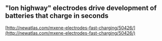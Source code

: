 ## "Ion highway" electrodes drive development of batteries that charge in seconds
  
  [http://newatlas.com/mxene-electrodes-fast-charging/50426/](http://newatlas.com/mxene-electrodes-fast-charging/50426/)